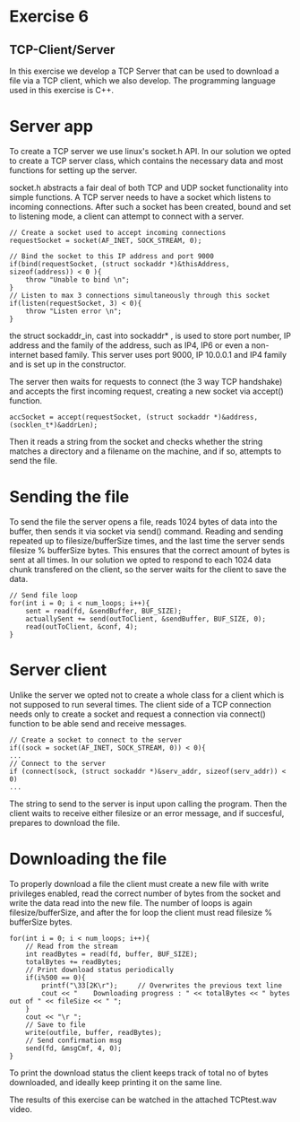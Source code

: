 # Exercise 6

## TCP-Client/Server

In this exercise we develop a TCP Server that can be used to download a file via a TCP client, which we also develop. The programming language used in this exercise is C++. 

# Server app

To create a TCP server we use linux's socket.h API. In our solution we opted to create a TCP server class, which contains the necessary data and most functions for setting up the server.

socket.h abstracts a fair deal of both TCP and UDP socket functionality into simple functions. A TCP server needs to have a socket which listens to incoming connections. After such a socket has been created, bound and set to listening mode, a client can attempt to connect with a server. 

    // Create a socket used to accept incoming connections
    requestSocket = socket(AF_INET, SOCK_STREAM, 0);

    // Bind the socket to this IP address and port 9000 
    if(bind(requestSocket, (struct sockaddr *)&thisAddress, sizeof(address)) < 0 ){
        throw "Unable to bind \n";
    }
    // Listen to max 3 connections simultaneously through this socket
    if(listen(requestSocket, 3) < 0){
        throw "Listen error \n";
    }

the struct sockaddr_in, cast into sockaddr* , is used to store port number, IP address and the family of the address, such as IP4, IP6 or even a non-internet based family. This server uses port 9000, IP 10.0.0.1 and IP4 family and is set up in the constructor. 

The server then waits for requests to connect (the 3 way TCP handshake) and accepts the first incoming request, creating a new socket via accept() function.

    accSocket = accept(requestSocket, (struct sockaddr *)&address, (socklen_t*)&addrLen);

Then it reads a string from the socket and checks whether the string matches a directory and a filename on the machine, and if so, attempts to send the file.

# Sending the file

To send the file the server opens a file, reads 1024 bytes of data into the buffer, then sends it via socket via send() command. Reading and sending repeated up to filesize/bufferSize times, and the last time the server sends filesize % bufferSize bytes. This ensures that the correct amount of bytes is sent at all times. In our solution we opted to respond to each 1024 data chunk transfered on the client, so the server waits for the client to save the data.

    // Send file loop
    for(int i = 0; i < num_loops; i++){
        sent = read(fd, &sendBuffer, BUF_SIZE);
        actuallySent += send(outToClient, &sendBuffer, BUF_SIZE, 0);
        read(outToClient, &conf, 4);
    }

# Server client

Unlike the server we opted not to create a whole class for a client which is not supposed to run several times. The client side of a TCP connection needs only to create a socket and request a connection via connect() function to be able send and receive messages.

    // Create a socket to connect to the server
    if((sock = socket(AF_INET, SOCK_STREAM, 0)) < 0){
    ...
    // Connect to the server
    if (connect(sock, (struct sockaddr *)&serv_addr, sizeof(serv_addr)) < 0)
    ...

The string to send to the server is input upon calling the program. Then the client waits to receive either filesize or an error message, and if succesful, prepares to download the file.

# Downloading the file

To properly download a file the client must create a new file with write privileges enabled, read the correct number of bytes from the socket and write the data read into the new file. The number of loops is again filesize/bufferSize, and after the for loop the client must read filesize % bufferSize bytes. 

    for(int i = 0; i < num_loops; i++){
        // Read from the stream
        int readBytes = read(fd, buffer, BUF_SIZE);
        totalBytes += readBytes;
        // Print download status periodically
        if(i%500 == 0){
            printf("\33[2K\r");     // Overwrites the previous text line
            cout << "    Downloading progress : " << totalBytes << " bytes out of " << fileSize << " ";
        }
        cout << "\r ";
        // Save to file
        write(outfile, buffer, readBytes);
        // Send confirmation msg
        send(fd, &msgCmf, 4, 0);
    }

To print the download status the client keeps track of total no of bytes downloaded, and ideally keep printing it on the same line.

The results of this exercise can be watched in the attached TCPtest.wav video.